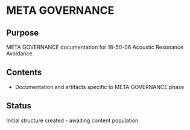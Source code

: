 # META GOVERNANCE

## Purpose
META GOVERNANCE documentation for 18-50-06 Acoustic Resonance Avoidance.

## Contents
- Documentation and artifacts specific to META GOVERNANCE phase

## Status
Initial structure created - awaiting content population.
